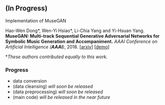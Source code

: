 ## (In Progress)

Implementation of MuseGAN

Hao-Wen Dong\*, Wen-Yi Hsiao\*, Li-Chia Yang and Yi-Hsuan Yang.
**MuseGAN: Multi-track Sequential Generative Adversarial Networks for Symbolic Music Generation and Accompaniment.**
*AAAI Conference on Artificial Intelligence (**AAAI**)*, 2018.
[[arxiv](http://arxiv.org/abs/1709.06298)] [[demo](https://salu133445.github.io/musegan/)]

\**These authors contributed equally to this work.*

### Progress

- data conversion
- (data cleansing)  *will soon be released*
- (data preprocessing)  *will soon be released*
- (main code)  *will be released in the near future*
